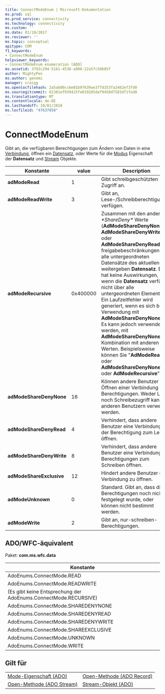 ```yaml
---
title: ConnectModeEnum | Microsoft-Dokumentation
ms.prod: sql
ms.prod_service: connectivity
ms.technology: connectivity
ms.custom: ''
ms.date: 01/19/2017
ms.reviewer: ''
ms.topic: conceptual
apitype: COM
f1_keywords:
- ConnectModeEnum
helpviewer_keywords:
- ConnectModeEnum enumeration [ADO]
ms.assetid: 3792c294-5161-4538-a908-22a5fc50b85f
author: MightyPen
ms.author: genemi
manager: craigg
ms.openlocfilehash: 2a5ab00cc6e01b97639ae3f7d353fa2462ef3fd0
ms.sourcegitcommit: 61381ef939415fe019285def9450d7583df1fed0
ms.translationtype: MT
ms.contentlocale: de-DE
ms.lasthandoff: 10/01/2018
ms.locfileid: "47637858"
---
```

# <a name="connectmodeenum"></a>ConnectModeEnum
Gibt an, die verfügbaren Berechtigungen zum Ändern von Daten in eine [Verbindung](../../../ado/reference/ado-api/connection-object-ado.md), öffnen ein [Datensatz](../../../ado/reference/ado-api/record-object-ado.md), oder Werte für die [Modus](../../../ado/reference/ado-api/mode-property-ado.md) Eigenschaft der  **Datensatz** und [Stream](../../../ado/reference/ado-api/stream-object-ado.md) Objekte.  
  
|Konstante|value|Description|  
|--------------|-----------|-----------------|  
|**adModeRead**|1|Gibt schreibgeschützten Zugriff an.|  
|**adModeReadWrite**|3|Gibt an, Lese-/Schreibberechtigungen verfügen.|  
|**adModeRecursive**|0x400000|Zusammen mit den anderen *\*ShareDeny\** Werte (**AdModeShareDenyNone**, **AdModeShareDenyWrite**, oder **AdModeShareDenyRead**) freigabebeschränkungen für alle untergeordneten Datensätze des aktuellen weitergeben **Datensatz**. Es hat keine Auswirkungen, wenn die **Datensatz** verfügt nicht über alle untergeordneten Elemente. Ein Laufzeitfehler wird generiert, wenn es sich bei Verwendung mit **AdModeShareDenyNone** nur. Es kann jedoch verwendet werden, mit **AdModeShareDenyNone** in Kombination mit anderen Werten. Beispielsweise können Sie "**AdModeRead** oder **AdModeShareDenyNone** oder **AdModeRecursive**".|  
|**adModeShareDenyNone**|16|Können andere Benutzer zum Öffnen einer Verbindung mit Berechtigungen. Weder Lese-noch Schreibezugriff kann anderen Benutzern verweigert werden.|  
|**adModeShareDenyRead**|4|Verhindert, dass andere Benutzer eine Verbindung mit der Berechtigung zum Lesen öffnen.|  
|**adModeShareDenyWrite**|8|Verhindert, dass andere Benutzer eine Verbindung mit Berechtigungen zum Schreiben öffnen.|  
|**adModeShareExclusive**|12|Hindert andere Benutzer eine Verbindung zu öffnen.|  
|**adModeUnknown**|0|Standard. Gibt an, dass die Berechtigungen noch nicht festgelegt wurde, oder können nicht bestimmt werden.|  
|**adModeWrite**|2|Gibt an, nur-schreiben-Berechtigungen.|  
  
## <a name="adowfc-equivalent"></a>ADO/WFC-äquivalent  
 Paket: **com.ms.wfc.data**  
  
|Konstante|  
|--------------|  
|AdoEnums.ConnectMode.READ|  
|AdoEnums.ConnectMode.READWRITE|  
|(Es gibt keine Entsprechung der AdoEnums.ConnectMode.RECURSIVE)|  
|AdoEnums.ConnectMode.SHAREDENYNONE|  
|AdoEnums.ConnectMode.SHAREDENYREAD|  
|AdoEnums.ConnectMode.SHAREDENYWRITE|  
|AdoEnums.ConnectMode.SHAREEXCLUSIVE|  
|AdoEnums.ConnectMode.UNKNOWN|  
|AdoEnums.ConnectMode.WRITE|  
  
## <a name="applies-to"></a>Gilt für  
  
|||  
|-|-|  
|[Mode-Eigenschaft (ADO)](../../../ado/reference/ado-api/mode-property-ado.md)|[Open-Methode (ADO Record)](../../../ado/reference/ado-api/open-method-ado-record.md)|  
|[Open-Methode (ADO Stream)](../../../ado/reference/ado-api/open-method-ado-stream.md)|[Stream-Objekt (ADO)](../../../ado/reference/ado-api/stream-object-ado.md)|
